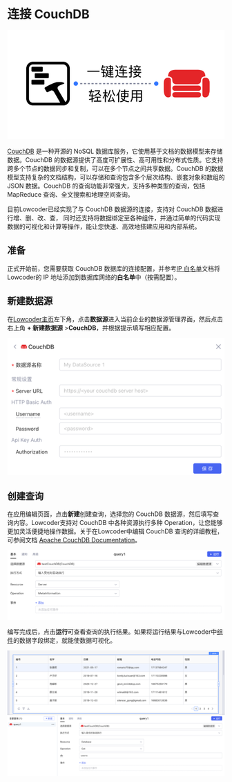 # 连接 CouchDB

​![](assets/1-20231002173032-pzuzbqm.png)​

[CouchDB](https://couchdb.apache.org/) 是一种开源的 NoSQL 数据库服务，它使用基于文档的数据模型来存储数据。CouchDB 的数据源提供了高度可扩展性、高可用性和分布式性质。它支持跨多个节点的数据同步和复制，可以在多个节点之间共享数据。CouchDB 的数据模型支持复杂的文档结构，可以存储和查询包含多个层次结构、嵌套对象和数组的 JSON 数据。CouchDB 的查询功能非常强大，支持多种类型的查询，包括 MapReduce 查询、全文搜索和地理空间查询。

目前Lowcoder已经实现了与 CouchDB 数据源的连接，支持对 CouchDB 数据进行增、删、改、查， 同时还支持将数据绑定至各种组件，并通过简单的代码实现数据的可视化和计算等操作，能让您快速、高效地搭建应用和内部系统。

## 准备

正式开始前，您需要获取 CouchDB 数据库的连接配置，并参考[IP 白名单](https://majiang.co/docs/ip-allowlist)文档将Lowcoder的 IP 地址添加到数据库网络的**白名单**中（按需配置）。

## 新建数据源

在[Lowcoder主页](https://cloud.majiang.co/apps)左下角，点击**数据源**进入当前企业的数据源管理界面，然后点击右上角 **+ 新建数据源** > ​**CouchDB**​，并根据提示填写相应配置。

​![](assets/2-20231002173032-vc0crnh.png)​

## 创建查询

在应用编辑页面，点击**新建**创建查询，选择您的 CouchDB 数据源，然后填写查询内容。Lowcoder支持对 CouchDB 中各种资源执行多种 Operation，让您能够更加灵活便捷地操作数据。关于在Lowcoder中编辑 CouchDB 查询的详细教程，可参阅文档 [Apache CouchDB Documentation](https://docs.couchdb.org/en/stable/)。

​![](assets/3-20231002173032-h7o2zcf.png)​

编写完成后，点击**运行**可查看查询的执行结果。如果将运行结果与Lowcoder中[组件](https://majiang.co/docs/component-guides)的数据字段绑定，就能使数据可视化。

​![](assets/4-20231002173032-zbyq63b.png)​
